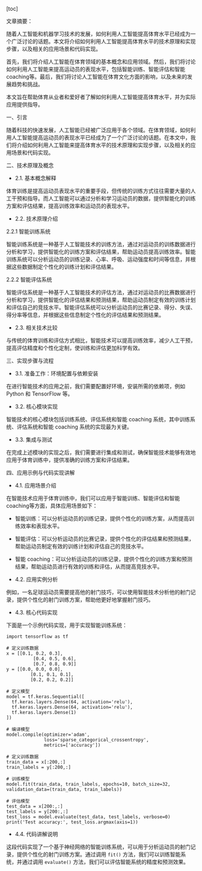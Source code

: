 
[toc]                    
                
                
文章摘要：

随着人工智能和机器学习技术的发展，如何利用人工智能提高体育水平已经成为一个广泛讨论的话题。本文将介绍如何利用人工智能提高体育水平的技术原理和实现步骤，以及相关的应用场景和代码实现。

首先，我们将介绍人工智能在体育领域的基本概念和应用领域。然后，我们将讨论如何利用人工智能来提高运动员的表现水平，包括智能训练、智能评估和智能 coaching等。最后，我们将讨论人工智能在体育文化方面的影响，以及未来的发展趋势和挑战。

本文旨在帮助体育从业者和爱好者了解如何利用人工智能提高体育水平，并为实际应用提供指导。

一、引言

随着科技的快速发展，人工智能已经被广泛应用于各个领域。在体育领域，如何利用人工智能提高运动员的表现水平已经成为了一个广泛讨论的话题。在本文中，我们将介绍如何利用人工智能来提高体育水平的技术原理和实现步骤，以及相关的应用场景和代码实现。

二、技术原理及概念

- 2.1. 基本概念解释

体育训练是提高运动员表现水平的重要手段，但传统的训练方式往往需要大量的人工干预和指导。而人工智能可以通过分析和学习运动员的数据，提供智能化的训练方案和评估结果，提高训练效率和运动员的表现水平。

- 2.2. 技术原理介绍

2.2.1 智能训练系统

智能训练系统是一种基于人工智能技术的训练方法，通过对运动员的训练数据进行分析和学习，提供智能化的训练方案和评估结果，帮助运动员提高训练效率。智能训练系统可以分析运动员的训练记录、心率、呼吸、运动强度和时间等信息，并根据这些数据制定个性化的训练计划和评估结果。

2.2.2 智能评估系统

智能评估系统是一种基于人工智能技术的评估方法，通过对运动员的比赛数据进行分析和学习，提供智能化的评估结果和预测结果，帮助运动员制定有效的训练计划和评估自己的竞技水平。智能评估系统可以分析运动员的比赛记录、得分、失误、得分率等信息，并根据这些信息制定个性化的评估结果和预测结果。

- 2.3. 相关技术比较

与传统的体育训练和评估方式相比，智能技术可以提高训练效率，减少人工干预，提高评估精度和个性化定制，使训练和评估更加科学有效。

三、实现步骤与流程

- 3.1. 准备工作：环境配置与依赖安装

在进行智能技术的应用之前，我们需要配置好环境，安装所需的依赖项，例如 Python 和 TensorFlow 等。

- 3.2. 核心模块实现

智能技术的核心模块包括训练系统、评估系统和智能 coaching 系统，其中训练系统、评估系统和智能 coaching 系统的实现最为关键。

- 3.3. 集成与测试

在完成上述模块的实现之后，我们需要进行集成和测试，确保智能技术能够有效地应用于体育训练中，提供准确的训练方案和评估结果。

四、应用示例与代码实现讲解

- 4.1. 应用场景介绍

在智能技术应用于体育训练中，我们可以应用于智能训练、智能评估和智能 coaching等方面，具体应用场景如下：

- 智能训练：可以分析运动员的训练记录，提供个性化的训练方案，从而提高训练效率和表现水平。

- 智能评估：可以分析运动员的比赛记录，提供个性化的评估结果和预测结果，帮助运动员制定有效的训练计划和评估自己的竞技水平。

- 智能 coaching：可以分析运动员的训练记录，提供个性化的训练方案和预测结果，帮助运动员进行有效的训练和评估，从而提高竞技水平。

- 4.2. 应用实例分析

例如，一名足球运动员需要提高他的射门技巧，可以使用智能技术分析他的射门记录，提供个性化的射门训练方案，帮助他更好地掌握射门技巧。

- 4.3. 核心代码实现

下面是一个示例代码实现，用于实现智能训练系统：

```
import tensorflow as tf

# 定义训练数据
x = [[0.1, 0.2, 0.3],
          [0.4, 0.5, 0.6],
          [0.7, 0.8, 0.9]]
y = [[0.0, 0.0, 0.0],
         [0.1, 0.1, 0.1],
         [0.2, 0.2, 0.2]]

# 定义模型
model = tf.keras.Sequential([
  tf.keras.layers.Dense(64, activation='relu'),
  tf.keras.layers.Dense(64, activation='relu'),
  tf.keras.layers.Dense(1)
])

# 编译模型
model.compile(optimizer='adam',
              loss='sparse_categorical_crossentropy',
              metrics=['accuracy'])

# 定义训练数据
train_data = x[:200,:]
train_labels = y[:200,:]

# 训练模型
model.fit(train_data, train_labels, epochs=10, batch_size=32, validation_data=(train_data, train_labels))

# 评估模型
test_data = x[200:,:]
test_labels = y[200:,:]
test_loss = model.evaluate(test_data, test_labels, verbose=0)
print('Test accuracy:', test_loss.argmax(axis=1))
```

- 4.4. 代码讲解说明

这段代码实现了一个基于神经网络的智能训练系统，可以用于分析运动员的射门记录，提供个性化的射门训练方案。通过调用 `fit()` 方法，我们可以训练智能系统，并通过调用 `evaluate()` 方法，我们可以评估智能系统的精度和预测效果。

